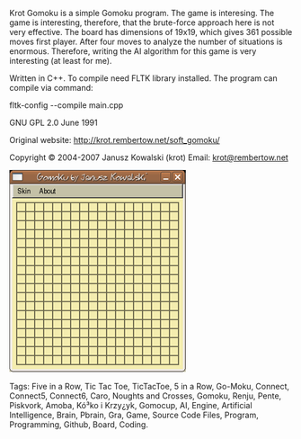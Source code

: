 Krot Gomoku is a simple Gomoku program. The game is interesing. The game is interesting, therefore, that the brute-force approach here is not very effective. The board has dimensions of 19x19, which gives 361 possible moves first player. After four moves to analyze the number of situations is enormous. Therefore, writing the AI algorithm for this game is very interesting (at least for me).

Written in C++. 
To compile need FLTK library installed. 
The program can compile via command: 

fltk-config --compile main.cpp

GNU GPL 2.0 June 1991

Original website: http://krot.rembertow.net/soft_gomoku/

Copyright © 2004-2007 Janusz Kowalski (krot) 
Email: krot@rembertow.net

![Tags: Five in a Row, Tic Tac Toe, TicTacToe, 5 in a Row, Go-Moku, Connect, Connect5, Connect6, Caro, Noughts and Crosses, Gomoku, Renju, Pente, Piskvork, Amoba, Kó³ko i Krzy¿yk, Gomocup, AI, Engine, Artificial Intelligence, Brain, Pbrain, Gra, Game, Source Code Files, Program, Programming, Github, Board, Coding.](dev013.png "Tags: Five in a Row, Tic Tac Toe, TicTacToe, 5 in a Row, Go-Moku, Connect, Connect5, Connect6, Caro, Noughts and Crosses, Gomoku, Renju, Pente, Piskvork, Amoba, Kó3ko i Krzy?yk, Gomocup, AI, Engine, Artificial Intelligence, Brain, Pbrain, Gra, Game, Source Code Files, Program, Programming, Github, Board, Coding.")

Tags: Five in a Row, Tic Tac Toe, TicTacToe, 5 in a Row, Go-Moku, Connect, Connect5, Connect6, Caro, Noughts and Crosses, Gomoku, Renju, Pente, Piskvork, Amoba, Kó³ko i Krzy¿yk, Gomocup, AI, Engine, Artificial Intelligence, Brain, Pbrain, Gra, Game, Source Code Files, Program, Programming, Github, Board, Coding.
